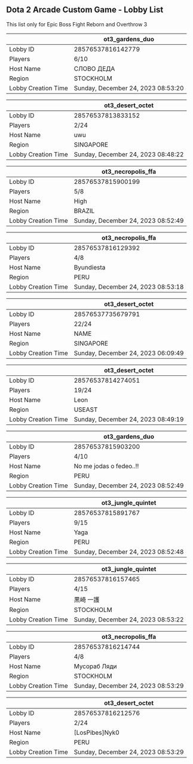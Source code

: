 ## Dota 2 Arcade Custom Game - Lobby List

This list only for Epic Boss Fight Reborn and Overthrow 3

|  | ot3_gardens_duo |
| ------ | ------ |
| Lobby ID | 28576537816142779 |
| Players | 6/10 |
| Host Name | СЛОВО ДЕДА |
| Region | STOCKHOLM |
| Lobby Creation Time | Sunday, December 24, 2023 08:53:20 |


|  | ot3_desert_octet |
| ------ | ------ |
| Lobby ID | 28576537813833152 |
| Players | 2/24 |
| Host Name | uwu |
| Region | SINGAPORE |
| Lobby Creation Time | Sunday, December 24, 2023 08:48:22 |


|  | ot3_necropolis_ffa |
| ------ | ------ |
| Lobby ID | 28576537815900199 |
| Players | 5/8 |
| Host Name | High |
| Region | BRAZIL |
| Lobby Creation Time | Sunday, December 24, 2023 08:52:49 |


|  | ot3_necropolis_ffa |
| ------ | ------ |
| Lobby ID | 28576537816129392 |
| Players | 4/8 |
| Host Name | Byundiesta |
| Region | PERU |
| Lobby Creation Time | Sunday, December 24, 2023 08:53:18 |


|  | ot3_desert_octet |
| ------ | ------ |
| Lobby ID | 28576537735679791 |
| Players | 22/24 |
| Host Name | NAME |
| Region | SINGAPORE |
| Lobby Creation Time | Sunday, December 24, 2023 06:09:49 |


|  | ot3_desert_octet |
| ------ | ------ |
| Lobby ID | 28576537814274051 |
| Players | 19/24 |
| Host Name | Leon |
| Region | USEAST |
| Lobby Creation Time | Sunday, December 24, 2023 08:49:19 |


|  | ot3_gardens_duo |
| ------ | ------ |
| Lobby ID | 28576537815903200 |
| Players | 4/10 |
| Host Name | No me jodas o fedeo..!! |
| Region | PERU |
| Lobby Creation Time | Sunday, December 24, 2023 08:52:49 |


|  | ot3_jungle_quintet |
| ------ | ------ |
| Lobby ID | 28576537815891767 |
| Players | 9/15 |
| Host Name | Yaga |
| Region | PERU |
| Lobby Creation Time | Sunday, December 24, 2023 08:52:48 |


|  | ot3_jungle_quintet |
| ------ | ------ |
| Lobby ID | 28576537816157465 |
| Players | 4/15 |
| Host Name | 黒崎 一護 |
| Region | STOCKHOLM |
| Lobby Creation Time | Sunday, December 24, 2023 08:53:22 |


|  | ot3_necropolis_ffa |
| ------ | ------ |
| Lobby ID | 28576537816214744 |
| Players | 4/8 |
| Host Name | Мусораб Ляди |
| Region | STOCKHOLM |
| Lobby Creation Time | Sunday, December 24, 2023 08:53:29 |


|  | ot3_desert_octet |
| ------ | ------ |
| Lobby ID | 28576537816212576 |
| Players | 2/24 |
| Host Name | [LosPibes]Nyk0 |
| Region | PERU |
| Lobby Creation Time | Sunday, December 24, 2023 08:53:29 |


